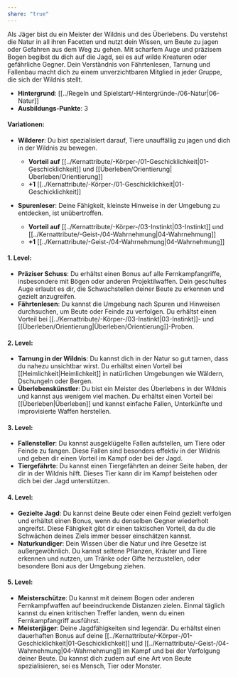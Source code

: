 ```yaml
---
share: "true"
---
```

Als Jäger bist du ein Meister der Wildnis und des Überlebens. Du verstehst die Natur in all ihren Facetten und nutzt dein Wissen, um Beute zu jagen oder Gefahren aus dem Weg zu gehen. Mit scharfem Auge und präzisem Bogen begibst du dich auf die Jagd, sei es auf wilde Kreaturen oder gefährliche Gegner. Dein Verständnis von Fährtenlesen, Tarnung und Fallenbau macht dich zu einem unverzichtbaren Mitglied in jeder Gruppe, die sich der Wildnis stellt.  
  
- **Hintergrund**: [[../Regeln und Spielstart/-Hintergründe-/06-Natur|06-Natur]]  
- **Ausbildungs-Punkte**: 3  
  
#### **Variationen:**  
  
- **Wilderer**: Du bist spezialisiert darauf, Tiere unauffällig zu jagen und dich in der Wildnis zu bewegen.  
      
    - **Vorteil auf** [[../Kernattribute/-Körper-/01-Geschicklichkeit|01-Geschicklichkeit]] und [[Überleben/Orientierung|Überleben/Orientierung]]  
    - **+1** [[../Kernattribute/-Körper-/01-Geschicklichkeit|01-Geschicklichkeit]]  
- **Spurenleser**: Deine Fähigkeit, kleinste Hinweise in der Umgebung zu entdecken, ist unübertroffen.  
      
    - **Vorteil auf** [[../Kernattribute/-Körper-/03-Instinkt|03-Instinkt]] und [[../Kernattribute/-Geist-/04-Wahrnehmung|04-Wahrnehmung]]  
    - **+1** [[../Kernattribute/-Geist-/04-Wahrnehmung|04-Wahrnehmung]]  
  
#### **1. Level:**  
  
- **Präziser Schuss**: Du erhältst einen Bonus auf alle Fernkampfangriffe, insbesondere mit Bögen oder anderen Projektilwaffen. Dein geschultes Auge erlaubt es dir, die Schwachstellen deiner Beute zu erkennen und gezielt anzugreifen.  
- **Fährtenlesen**: Du kannst die Umgebung nach Spuren und Hinweisen durchsuchen, um Beute oder Feinde zu verfolgen. Du erhältst einen Vorteil bei [[../Kernattribute/-Körper-/03-Instinkt|03-Instinkt]]- und [[Überleben/Orientierung|Überleben/Orientierung]]-Proben.  
  
#### **2. Level:**  
  
- **Tarnung in der Wildnis**: Du kannst dich in der Natur so gut tarnen, dass du nahezu unsichtbar wirst. Du erhältst einen Vorteil bei [[Heimlichkeit|Heimlichkeit]] in natürlichen Umgebungen wie Wäldern, Dschungeln oder Bergen.  
- **Überlebenskünstler**: Du bist ein Meister des Überlebens in der Wildnis und kannst aus wenigem viel machen. Du erhältst einen Vorteil bei [[Überleben|Überleben]] und kannst einfache Fallen, Unterkünfte und improvisierte Waffen herstellen.  
  
#### **3. Level:**  
  
- **Fallensteller**: Du kannst ausgeklügelte Fallen aufstellen, um Tiere oder Feinde zu fangen. Diese Fallen sind besonders effektiv in der Wildnis und geben dir einen Vorteil im Kampf oder bei der Jagd.  
- **Tiergefährte**: Du kannst einen Tiergefährten an deiner Seite haben, der dir in der Wildnis hilft. Dieses Tier kann dir im Kampf beistehen oder dich bei der Jagd unterstützen.  
  
#### **4. Level:**  
  
- **Gezielte Jagd**: Du kannst deine Beute oder einen Feind gezielt verfolgen und erhältst einen Bonus, wenn du denselben Gegner wiederholt angreifst. Diese Fähigkeit gibt dir einen taktischen Vorteil, da du die Schwächen deines Ziels immer besser einschätzen kannst.  
- **Naturkundiger**: Dein Wissen über die Natur und ihre Gesetze ist außergewöhnlich. Du kannst seltene Pflanzen, Kräuter und Tiere erkennen und nutzen, um Tränke oder Gifte herzustellen, oder besondere Boni aus der Umgebung ziehen.  
  
#### **5. Level:**  
  
- **Meisterschütze**: Du kannst mit deinem Bogen oder anderen Fernkampfwaffen auf beeindruckende Distanzen zielen. Einmal täglich kannst du einen kritischen Treffer landen, wenn du einen Fernkampfangriff ausführst.  
- **Meisterjäger**: Deine Jagdfähigkeiten sind legendär. Du erhältst einen dauerhaften Bonus auf deine [[../Kernattribute/-Körper-/01-Geschicklichkeit|01-Geschicklichkeit]] und [[../Kernattribute/-Geist-/04-Wahrnehmung|04-Wahrnehmung]] im Kampf und bei der Verfolgung deiner Beute. Du kannst dich zudem auf eine Art von Beute spezialisieren, sei es Mensch, Tier oder Monster.